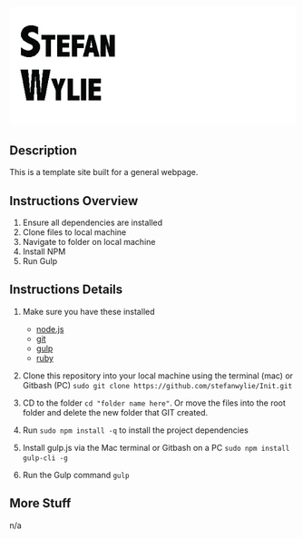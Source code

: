 [![Stefan template build](img.jpg)](https://github.com/stefanwylie/Init)

## Description
This is a template site built for a general webpage.

## Instructions Overview
1. Ensure all dependencies are installed
2. Clone files to local machine
3. Navigate to folder on local machine
4. Install NPM
5. Run Gulp

## Instructions Details
1. Make sure you have these installed
	- [node.js](http://nodejs.org/)
	- [git](http://git-scm.com/)
	- [gulp](http://gulpjs.com/)
	- [ruby](http://gulpjs.com/)

2. Clone this repository into your local machine using the terminal (mac) or Gitbash (PC) `sudo git clone https://github.com/stefanwylie/Init.git`
3. CD to the folder `cd "folder name here"`. Or move the files into the root folder and delete the new folder that GIT created.
4. Run `sudo npm install -q` to install the project dependencies
5. Install gulp.js via the Mac terminal or Gitbash on a PC `sudo npm install gulp-cli -g`
5. Run the Gulp command `gulp`

## More Stuff
n/a
